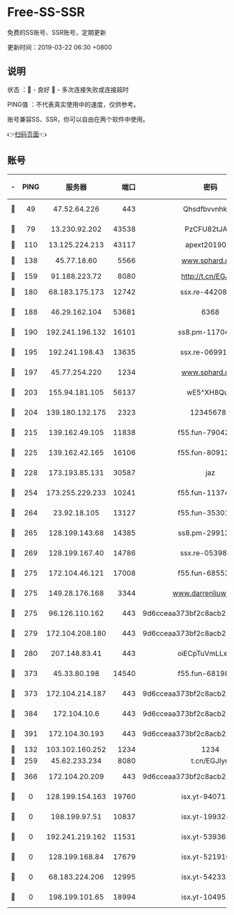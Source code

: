 # Free-SS-SSR

免费的SS账号、SSR账号，定期更新

更新时间：2019-03-22 06:30 +0800

## 说明

状态     ：🙂 - 良好 🙁 - 多次连接失败或连接超时

PING值   ：不代表真实使用中的速度，仅供参考。

账号兼容SS、SSR，你可以自由在两个软件中使用。

👉[扫码页面](https://liesauer.github.io/Free-SS-SSR/)👈

## 账号

|-|PING|服务器|端口|密码|加密方式|区域|
|:----:|:----:|:-----:|-----:|:----:|:----:|:----:|
|🙂|49|47.52.64.226|443|Qhsdfbvvnhkm1|aes-256-cfb|HK|
|🙂|79|13.230.92.202|43538|PzCFU82tJAdZ|aes-256-cfb|JP|
|🙂|110|13.125.224.213|43117|apext2019005|chacha20|KR|
|🙂|138|45.77.18.60|5566|www.sphard.com|aes-256-cfb|JP|
|🙂|159|91.188.223.72|8080|http://t.cn/EGJIyrl|rc4-md5|RU|
|🙂|180|68.183.175.173|12742|ssx.re-44208034|aes-256-cfb|US|
|🙂|188|46.29.162.104|53681|6368|aes-256-ctr|RU|
|🙂|190|192.241.196.132|16101|ss8.pm-11704063|aes-256-cfb|US|
|🙂|195|192.241.198.43|13635|ssx.re-06991700|aes-256-cfb|US|
|🙂|197|45.77.254.220|1234|www.sphard.com|aes-256-cfb|SG|
|🙂|203|155.94.181.105|56137|wE5^XH8Quw|aes-256-cfb|US|
|🙂|204|139.180.132.175|2323|123456789|aes-256-cfb|SG|
|🙂|215|139.162.49.105|11838|f55.fun-79042752|aes-256-cfb|SG|
|🙂|225|139.162.42.165|16106|f55.fun-80912227|aes-256-cfb|SG|
|🙂|228|173.193.85.131|30587|jaz|aes-256-cfb|US|
|🙂|254|173.255.229.233|10241|f55.fun-11374473|aes-256-cfb|US|
|🙂|264|23.92.18.105|13127|f55.fun-35301469|aes-256-cfb|US|
|🙂|265|128.199.143.68|14385|ss8.pm-29913305|aes-256-cfb|SG|
|🙂|269|128.199.167.40|14786|ssx.re-05398276|aes-256-cfb|SG|
|🙂|275|172.104.46.121|17008|f55.fun-68553317|aes-256-cfb|SG|
|🙂|275|149.28.176.168|3344|www.darrenliuwei.com|aes-256-cfb|AU|
|🙂|275|96.126.110.162|443|9d6cceaa373bf2c8acb22e60b6a58be6|aes-256-cfb|US|
|🙂|279|172.104.208.180|443|9d6cceaa373bf2c8acb22e60b6a58be6|aes-256-cfb|US|
|🙂|280|207.148.83.41|443|oiECpTuVmLLxk4Ts|aes-256-cfb|AU|
|🙂|373|45.33.80.198|14540|f55.fun-68198549|aes-256-cfb|US|
|🙂|373|172.104.214.187|443|9d6cceaa373bf2c8acb22e60b6a58be6|aes-256-cfb|US|
|🙂|384|172.104.10.6|443|9d6cceaa373bf2c8acb22e60b6a58be6|aes-256-cfb|US|
|🙂|391|172.104.30.193|443|9d6cceaa373bf2c8acb22e60b6a58be6|aes-256-cfb|US|
|🙂|132|103.102.160.252|1234|1234|rc4-md5|JP|
|🙂|259|45.62.233.234|8080|t.cn/EGJIyrl|rc4-md5|CA|
|🙂|366|172.104.20.209|443|9d6cceaa373bf2c8acb22e60b6a58be6|aes-256-cfb|US|
|🙁|0|128.199.154.163|19760|isx.yt-94071337|aes-256-cfb|SG|
|🙁|0|198.199.97.51|10837|isx.yt-19932422|aes-256-cfb|US|
|🙁|0|192.241.219.162|11531|isx.yt-53936581|aes-256-cfb|US|
|🙁|0|128.199.168.84|17679|isx.yt-52191057|aes-256-cfb|SG|
|🙁|0|68.183.224.206|12995|isx.yt-54233279|aes-256-cfb|SG|
|🙁|0|198.199.101.65|18994|isx.yt-10495356|aes-256-cfb|US|
